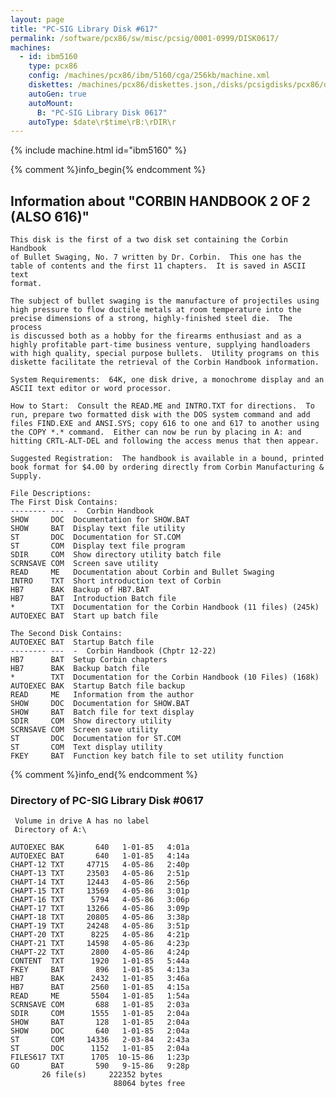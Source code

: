 ```yaml
---
layout: page
title: "PC-SIG Library Disk #617"
permalink: /software/pcx86/sw/misc/pcsig/0001-0999/DISK0617/
machines:
  - id: ibm5160
    type: pcx86
    config: /machines/pcx86/ibm/5160/cga/256kb/machine.xml
    diskettes: /machines/pcx86/diskettes.json,/disks/pcsigdisks/pcx86/diskettes.json
    autoGen: true
    autoMount:
      B: "PC-SIG Library Disk 0617"
    autoType: $date\r$time\rB:\rDIR\r
---
```


{% include machine.html id="ibm5160" %}

{% comment %}info_begin{% endcomment %}

## Information about "CORBIN HANDBOOK 2 OF 2 (ALSO 616)"

    This disk is the first of a two disk set containing the Corbin Handbook
    of Bullet Swaging, No. 7 written by Dr. Corbin.  This one has the
    table of contents and the first 11 chapters.  It is saved in ASCII text
    format.
    
    The subject of bullet swaging is the manufacture of projectiles using
    high pressure to flow ductile metals at room temperature into the
    precise dimensions of a strong, highly-finished steel die.  The process
    is discussed both as a hobby for the firearms enthusiast and as a
    highly profitable part-time business venture, supplying handloaders
    with high quality, special purpose bullets.  Utility programs on this
    diskette facilitate the retrieval of the Corbin Handbook information.
    
    System Requirements:  64K, one disk drive, a monochrome display and an
    ASCII text editor or word processor.
    
    How to Start:  Consult the READ.ME and INTRO.TXT for directions.  To
    run, prepare two formatted disk with the DOS system command and add
    files FIND.EXE and ANSI.SYS; copy 616 to one and 617 to another using
    the COPY *.* command.  Either can now be run by placing in A: and
    hitting CRTL-ALT-DEL and following the access menus that then appear.
    
    Suggested Registration:  The handbook is available in a bound, printed
    book format for $4.00 by ordering directly from Corbin Manufacturing &
    Supply.
    
    File Descriptions:
    The First Disk Contains:
    -------- ---  -  Corbin Handbook
    SHOW     DOC  Documentation for SHOW.BAT
    SHOW     BAT  Display text file utility
    ST       DOC  Documentation for ST.COM
    ST       COM  Display text file program
    SDIR     COM  Show directory utility batch file
    SCRNSAVE COM  Screen save utility
    READ     ME   Documentation about Corbin and Bullet Swaging
    INTRO    TXT  Short introduction text of Corbin
    HB7      BAK  Backup of HB7.BAT
    HB7      BAT  Introduction Batch file
    *        TXT  Documentation for the Corbin Handbook (11 files) (245k)
    AUTOEXEC BAT  Start up batch file
    
    The Second Disk Contains:
    AUTOEXEC BAT  Startup Batch file
    -------- ---  -  Corbin Handbook (Chptr 12-22)
    HB7      BAT  Setup Corbin chapters
    HB7      BAK  Backup batch file
    *        TXT  Documentation for the Corbin Handbook (10 Files) (168k)
    AUTOEXEC BAK  Startup Batch file backup
    READ     ME   Information from the author
    SHOW     DOC  Documentation for SHOW.BAT
    SHOW     BAT  Batch file for text display
    SDIR     COM  Show directory utility
    SCRNSAVE COM  Screen save utility
    ST       DOC  Documentation for ST.COM
    ST       COM  Text display utility
    FKEY     BAT  Function key batch file to set utility function
{% comment %}info_end{% endcomment %}


### Directory of PC-SIG Library Disk #0617

     Volume in drive A has no label
     Directory of A:\

    AUTOEXEC BAK       640   1-01-85   4:01a
    AUTOEXEC BAT       640   1-01-85   4:14a
    CHAPT-12 TXT     47715   4-05-86   2:40p
    CHAPT-13 TXT     23503   4-05-86   2:51p
    CHAPT-14 TXT     12443   4-05-86   2:56p
    CHAPT-15 TXT     13569   4-05-86   3:01p
    CHAPT-16 TXT      5794   4-05-86   3:06p
    CHAPT-17 TXT     13266   4-05-86   3:09p
    CHAPT-18 TXT     20805   4-05-86   3:38p
    CHAPT-19 TXT     24248   4-05-86   3:51p
    CHAPT-20 TXT      8225   4-05-86   4:21p
    CHAPT-21 TXT     14598   4-05-86   4:23p
    CHAPT-22 TXT      2800   4-05-86   4:24p
    CONTENT  TXT      1920   1-01-85   5:44a
    FKEY     BAT       896   1-01-85   4:13a
    HB7      BAK      2432   1-01-85   3:46a
    HB7      BAT      2560   1-01-85   4:15a
    READ     ME       5504   1-01-85   1:54a
    SCRNSAVE COM       688   1-01-85   2:03a
    SDIR     COM      1555   1-01-85   2:04a
    SHOW     BAT       128   1-01-85   2:04a
    SHOW     DOC       640   1-01-85   2:04a
    ST       COM     14336   2-03-84   2:43a
    ST       DOC      1152   1-01-85   2:04a
    FILES617 TXT      1705  10-15-86   1:23p
    GO       BAT       590   9-15-86   9:28p
           26 file(s)     222352 bytes
                           88064 bytes free
